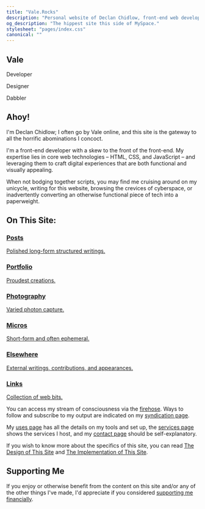 ```yaml
---
title: "Vale.Rocks"
description: "Personal website of Declan Chidlow, front-end web developer specialising in HTML, CSS, and JavaScript, known mononymously as Vale. Contains thoughts, musings, and otherwise unhinged ramblings. Long-form structured writings, portfolio items, photography, hosted services, links, microblog posts, and much more."
og_description: "The hippest site this side of MySpace."
stylesheet: "pages/index.css"
canonical: ""
---
```


<div id="puddle-container" aria-hidden="true"></div>

<section class="hero" data-pagefind-filter="Content Type:Page">
	<h1>Vale</h1>
	<p>Developer</p>
	<p>Designer</p>
	<p>Dabbler</p>
</section>

<div class="content">
<section class="readable-width">

## Ahoy!

I'm Declan Chidlow; I often go by Vale online, and this site is the gateway to all the horrific abominations I concoct.

I'm a front-end developer with a skew to the front of the front-end. My expertise lies in core web technologies – HTML, CSS, and JavaScript – and leveraging them to craft digital experiences that are both functional and visually appealing.

When not bodging together scripts, you may find me cruising around on my unicycle, writing for this website, browsing the crevices of cyberspace, or inadvertently converting an otherwise functional piece of tech into a paperweight.

</section>

<section data-pagefind-ignore="all" class="on-site readable-width">

## On This Site:

<a href="/posts" id="posts">
    <h3>Posts</h3>
    <p>Polished long-form structured writings.</p>
</a>

<a href="/portfolio" id="portfolio">
    <h3>Portfolio</h3>
    <p>Proudest creations.</p>
</a>

<a href="/photography" id="photography">
    <h3>Photography</h3>
    <p>Varied photon capture.</p>
</a>

<a href="/micros" id="micros">
    <h3>Micros</h3>
    <p>Short-form and often ephemeral.</p>
</a>

<a href="/elsewhere" id="elsewhere">
    <h3>Elsewhere</h3>
    <p>External writings, contributions, and appearances.</p>
</a>

<a href="/links" id="links">
    <h3>Links</h3>
    <p>Collection of web bits.</p>
</a>

You can access my stream of consciousness via the <a href="/firehose">firehose</a>. Ways to follow and subscribe to my output are indicated on my <a href="/syndication">syndication page</a>.

My <a href="/uses">uses page</a> has all the details on my tools and set up, the <a href="/services">services page</a> shows the services I host, and my <a href="/contact">contact page</a> should be self-explanatory.

If you wish to know more about the specifics of this site, you can read [The Design of This Site](/posts/the-design-of-this-site) and [The Implementation of This Site](/posts/the-implementation-of-this-site).

</section>

<section data-pagefind-ignore="all" class="readable-width">

## Supporting Me

If you enjoy or otherwise benefit from the content on this site and/or any of the other things I've made, I'd appreciate if you considered [supporting me financially](/support).

</section>
</div>

<script type="module" src="/assets/scripts/puddle.js"></script>
